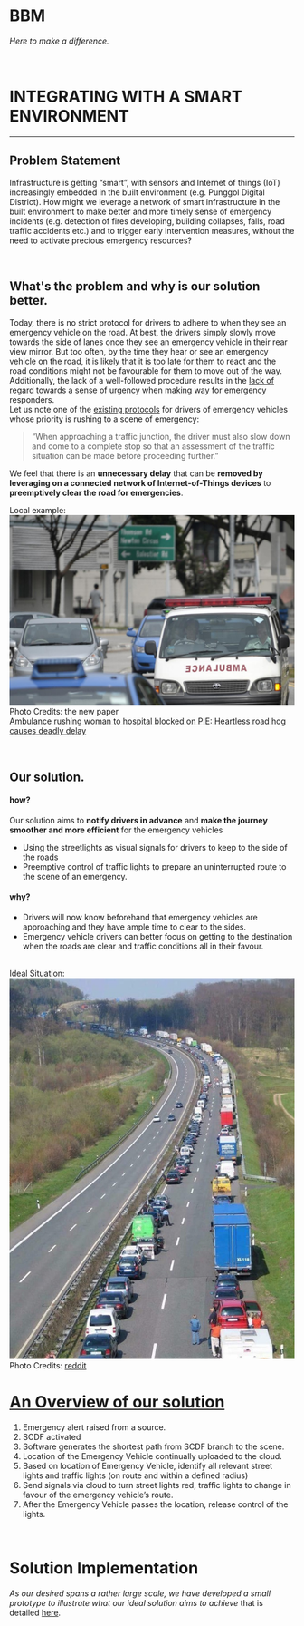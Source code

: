 # BBM  
_Here to make a difference._  
&nbsp;    
&nbsp;  


# INTEGRATING WITH A SMART ENVIRONMENT
--------------------------------------------------------------------------------------------------------------------------------  
## Problem Statement 
Infrastructure is getting “smart”, with sensors and Internet of things (IoT) increasingly embedded in the built environment (e.g. Punggol Digital District). How might we leverage a network of smart
infrastructure in the built environment to make better and more timely sense of emergency
incidents (e.g. detection of fires developing, building collapses, falls, road traffic accidents etc.) and
to trigger early intervention measures, without the need to activate precious emergency resources?
  
&nbsp;  
## What's the problem and why is our solution better.
Today, there is no strict protocol for drivers to adhere to when they see an emergency vehicle on the road. At best, the drivers simply slowly move towards the side of lanes once they see an emergency vehicle in their rear view mirror. But too often, by the time they hear or see an emergency vehicle on the road, it is likely that it is too late for them to react and the road conditions might not be favourable for them to move out of the way. Additionally, the lack of a well-followed procedure results in the [lack of regard](https://www.straitstimes.com/forum/letters-in-print/motorists-continue-to-impede-emergency-vehicles) towards a sense of urgency when making way for emergency responders.  
Let us note one of the [existing protocols](https://www.todayonline.com/singapore/more-emergency-vehicles-allowed-beat-red-lights-faster-response-scdf) for drivers of emergency vehicles whose priority is rushing to a scene of emergency:
> “When approaching a traffic junction, the driver must also slow down and come to a complete stop so that an assessment of the traffic situation can be made before proceeding further.”  

We feel that there is an **unnecessary delay** that can be **removed by leveraging on a connected network of Internet-of-Things devices** to **preemptively clear the road for emergencies**.

Local example:
![Ambulance delayed on road](ambulance_delay.jpg?raw=true "Ambulance Delay")
Photo Credits: the new paper  
[Ambulance rushing woman to hospital blocked on PIE: Heartless road hog causes deadly delay](https://www.tnp.sg/news/others/ambulance-rushing-woman-hospital-blocked-pie-heartless-road-hog-causes-deadly-delay)
   
&nbsp;   

   
## Our solution.
#### how?
Our solution aims to **notify drivers in advance** and **make the journey smoother and more efficient** for the emergency vehicles  
* Using the streetlights as visual signals for drivers to keep to the side of the roads
* Preemptive control of traffic lights to prepare an uninterrupted route to the scene of an emergency.

#### why?
* Drivers will now know beforehand that emergency vehicles are approaching and they have ample time to clear to the sides.
* Emergency vehicle drivers can better focus on getting to the destination when the roads are clear and traffic conditions all in their favour.

&nbsp;  
Ideal Situation:  
![Road cleared for Emergency Vehicle](road_halt_for_ev.jpg?raw=true "Road clears for emergency vehicle")  
Photo Credits: [reddit](https://www.reddit.com/r/Damnthatsinteresting/comments/99c65h/when_traffic_comes_to_a_complete_stop_in_germany/)
# [An Overview of our solution](detailed_desc.md)
1. Emergency alert raised from a source.
1. SCDF activated
1. Software generates the shortest path from SCDF branch to the scene.
1. Location of the Emergency Vehicle continually uploaded to the cloud.
1. Based on location of Emergency Vehicle, identify all relevant street lights and traffic lights (on route and within a defined radius)
1. Send signals via cloud to turn street lights red, traffic lights to change in favour of the emergency vehicle’s route.
1. After the Emergency Vehicle passes the location, release control of the lights.

&nbsp;  


# Solution Implementation
_As our desired spans a rather large scale, we have developed a small prototype to illustrate what our ideal solution aims to achieve_ that is detailed [here](/solution/description.md).
